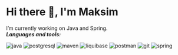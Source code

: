 # Hi there 👋, I'm Maksim

<!--
**Manikgog/Manikgog** is a ✨ _special_ ✨ repository because its `README.md` (this file) appears on your GitHub profile.

Here are some ideas to get you started:

- 🔭 I’m currently working on ...
- 🌱 I’m currently learning ...
- 👯 I’m looking to collaborate on ...
- 🤔 I’m looking for help with ...
- 💬 Ask me about ...
- 📫 How to reach me: ...
- 😄 Pronouns: ...
- ⚡ Fun fact: ...
-->
I’m currently working on Java and Spring.    
***Languages and tools:***

![java](https://github.com/user-attachments/assets/6761eca7-0800-4782-9660-e3a5a9df3579)
![postgresql](https://github.com/user-attachments/assets/0f3c6c91-3b11-44c2-ad28-bf49cebceec7)
![maven](https://github.com/user-attachments/assets/a8375103-5e93-4d62-88d2-161397483f01)
![liquibase](https://github.com/user-attachments/assets/380094b0-57cb-49c7-8fac-061c81748979)
![postman](https://github.com/user-attachments/assets/c82ff0fd-b0b7-4ee8-bd67-caccaf977414)
![git](https://github.com/user-attachments/assets/df2da32b-d487-4092-9d3a-952b3a26662f)
![spring](https://github.com/user-attachments/assets/c18aa536-de36-43f2-bd3f-d3c0013b26ad)


